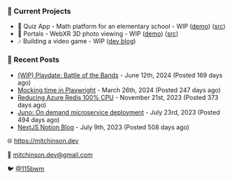 ### 📌 Current Projects
- 📝 Quiz App - Math platform for an elementary school - WIP ([demo](https://quiz-staging.mitchinson.dev/)) ([src](https://github.com/bmitchinson/budget-entry))
- 📸 Portals - WebXR 3D photo viewing - WIP ([demo](https://portals.mitchinson.dev/)) ([src](https://github.com/bmitchinson/vr-jpg-viewer-webxr))
- 🎶 Building a video game - WIP ([dev blog](https://blog.mitchinson.dev/playdate-dev-one))

### 📝 Recent Posts

- [(WIP) Playdate: Battle of the Bands](https://blog.mitchinson.dev/playdate-dev-one) - June 12th, 2024 (Posted 169 days ago)
- [Mocking time in Playwright](https://blog.mitchinson.dev/playwright-mock-time) - March 26th, 2024 (Posted 247 days ago)
- [Reducing Azure Redis 100% CPU](https://blog.mitchinson.dev/redis-cpu) - November 21st, 2023 (Posted 373 days ago)
- [Juno: On demand microservice deployment](https://blog.mitchinson.dev/juno) - July 23rd, 2023 (Posted 494 days ago)
- [NextJS Notion Blog](https://blog.mitchinson.dev/blog-2023) - July 9th, 2023 (Posted 508 days ago)

🌐 https://mitchinson.dev

💌 mitchinson.dev@gmail.com

🐦 [@115bwm](https://twitter.com/115bwm)